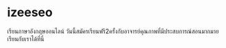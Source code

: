 # izeeseo
เรียนภาษาอังกฤษออนไลน์ วันนี้สมัครเรียนฟรี2ครั้งกับอาจารย์คุณภาพที่มีประสบการณ์สอนมากมายเรียนกับเราได้ที่นี่
